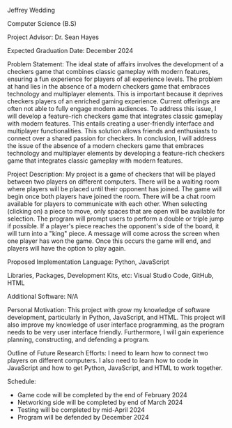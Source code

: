 Jeffrey Wedding

Computer Science (B.S)

Project Advisor: Dr. Sean Hayes

Expected Graduation Date: December 2024

Problem Statement: The ideal state of affairs involves the development of a checkers game that combines classic gameplay with modern features, ensuring a fun experience for players of all experience levels. The problem at hand lies in the absence of a modern checkers game that embraces technology and multiplayer elements. This is important because it deprives checkers players of an enriched gaming experience. Current offerings are often not able to fully engage modern audiences. To address this issue, I will develop a feature-rich checkers game that integrates classic gameplay with modern features. This entails creating a user-friendly interface and multiplayer functionalities. This solution allows friends and enthusiasts to connect over a shared passion for checkers. In conclusion, I will address the issue of the absence of a modern checkers game that embraces technology and multiplayer elements by developing a feature-rich checkers game that integrates classic gameplay with modern features.

Project Description: My project is a game of checkers that will be played between two players on different computers. There will be a waiting room where players will be placed until their opponent has joined. The game will begin once both players have joined the room. There will be a chat room available for players to communicate with each other. When selecting (clicking on) a piece to move, only spaces that are open will be available for selection. The program will prompt users to perform a double or triple jump if possible. If a player's piece reaches the opponent's side of the board, it will turn into a "king" piece. A message will come across the screen when one player has won the game. Once this occurs the game will end, and players will have the option to play again.

Proposed Implementation Language: Python, JavaScript

Libraries, Packages, Development Kits, etc: Visual Studio Code, GitHub, HTML

Additional Software: N/A

Personal Motivation: This project with grow my knowledge of software development, particularly in Python, JavaScript, and HTML. This project will also improve my knowledge of user interface programming, as the program needs to be very user interface friendly. Furthermore, I will gain experience planning, constructing, and defending a program.

Outline of Future Research Efforts: I need to learn how to connect two players on different computers. I also need to learn how to code in JavaScript and how to get Python, JavaScript, and HTML to work together.

Schedule:

- Game code will be completed by the end of February 2024
- Networking side will be completed by end of March 2024
- Testing will be completed by mid-April 2024
- Program will be defended by December 2024